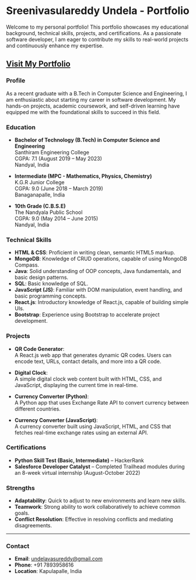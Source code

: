 # Sreenivasulareddy Undela - Portfolio

Welcome to my personal portfolio! This portfolio showcases my educational background, technical skills, projects, and certifications. As a passionate software developer, I am eager to contribute my skills to real-world projects and continuously enhance my expertise.

## [Visit My Portfolio](https://undelasreenivasulareddy.github.io/portifolio/)

### Profile

As a recent graduate with a B.Tech in Computer Science and Engineering, I am enthusiastic about starting my career in software development. My hands-on projects, academic coursework, and self-driven learning have equipped me with the foundational skills to succeed in this field.

### Education
- **Bachelor of Technology (B.Tech) in Computer Science and Engineering**  
  Santhiram Engineering College  
  CGPA: 7.1 (August 2019 – May 2023)  
  Nandyal, India

- **Intermediate (MPC - Mathematics, Physics, Chemistry)**  
  K.G.R Junior College  
  CGPA: 9.0 (June 2018 – March 2019)  
  Banaganapalle, India

- **10th Grade (C.B.S.E)**  
  The Nandyala Public School  
  CGPA: 9.0 (May 2014 – June 2015)  
  Nandyal, India

### Technical Skills

- **HTML & CSS**: Proficient in writing clean, semantic HTML5 markup.
- **MongoDB**: Knowledge of CRUD operations, capable of using MongoDB Compass.
- **Java**: Solid understanding of OOP concepts, Java fundamentals, and basic design patterns.
- **SQL**: Basic knowledge of SQL.
- **JavaScript (JS)**: Familiar with DOM manipulation, event handling, and basic programming concepts.
- **React.js**: Introductory knowledge of React.js, capable of building simple UIs.
- **Bootstrap**: Experience using Bootstrap to accelerate project development.

### Projects

- **QR Code Generator**:  
  A React.js web app that generates dynamic QR codes. Users can encode text, URLs, contact details, and more into a QR code.

- **Digital Clock**:  
  A simple digital clock web content built with HTML, CSS, and JavaScript, displaying the current time in real-time.

- **Currency Converter (Python)**:  
  A Python app that uses Exchange Rate API to convert currency between different countries.

- **Currency Converter (JavaScript)**:  
  A currency converter built using JavaScript, HTML, and CSS that fetches real-time exchange rates using an external API.

### Certifications

- **Python Skill Test (Basic, Intermediate)** – HackerRank
- **Salesforce Developer Catalyst** – Completed Trailhead modules during an 8-week virtual internship (August-October 2022)

### Strengths

- **Adaptability**: Quick to adjust to new environments and learn new skills.
- **Teamwork**: Strong ability to work collaboratively to achieve common goals.
- **Conflict Resolution**: Effective in resolving conflicts and mediating disagreements.

---

### Contact

- **Email**: [undelavasureddy@gmail.com](mailto:undelavasureddy@gmail.com)
- **Phone**: +91 7893958616
- **Location**: Kapulapalle, India


